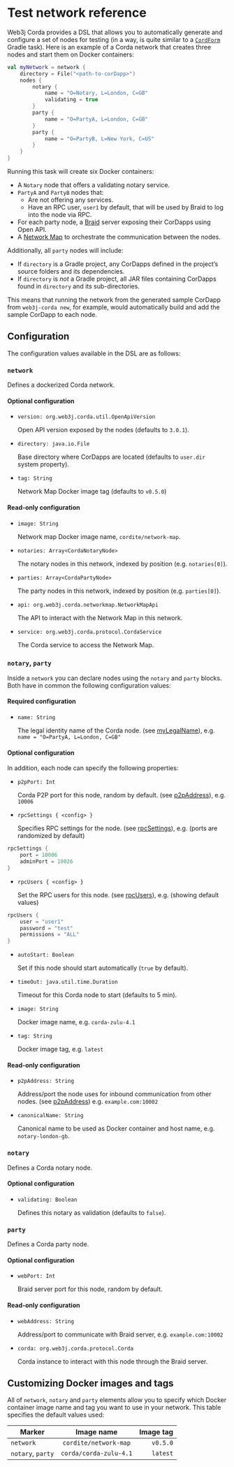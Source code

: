 Test network reference
======================

Web3j Corda provides a DSL that allows you to automatically generate and configure a set of nodes for testing
(in a way, is quite similar to a [`CordForm`](https://docs.corda.net/generating-a-node.html#the-cordform-task) Gradle task). 
Here is an example of a Corda network that creates three nodes and start them on Docker containers:

```kotlin
val myNetwork = network {
    directory = File("<path-to-corDapp>")
    nodes {
        notary {
            name = "O=Notary, L=London, C=GB"
            validating = true
        }
        party {
            name = "O=PartyA, L=London, C=GB"
        }
        party {
            name = "O=PartyB, L=New York, C=US"
        }
    }
}
```

Running this task will create six Docker containers:

* A `Notary` node that offers a validating notary service.
* `PartyA` and `PartyB` nodes that:
    * Are not offering any services.
    * Have an RPC user, `user1` by default, that will be used by Braid to log into the node via RPC.
* For each party node, a [Braid](https://gitlab.com/bluebank/braid) server exposing their CorDapps using Open API.
* A [Network Map](https://gitlab.com/cordite/network-map-service) to orchestrate the communication between the nodes.

Additionally, all `party` nodes will include:

* If `directory` is a Gradle project, any CorDapps defined in the project’s source folders and its dependencies.
* If `directory` is *not* a Gradle project, all JAR files containing CorDapps found in `directory` and its sub-directories.

This means that running the network from the generated sample CorDapp from `web3j-corda new`, for example, 
would automatically build and add the sample CorDapp to each node.

## Configuration

The configuration values available in the DSL are as follows:

### **`network`**

Defines a dockerized Corda network.

#### Optional configuration

* `version: org.web3j.corda.util.OpenApiVersion`
    
    Open API version exposed by the nodes (defaults to `3.0.1`). 
    
* `directory: java.io.File`
    
    Base directory where CorDapps are located (defaults to `user.dir` system property).

* `tag: String`
    
    Network Map Docker image tag (defaults to `v0.5.0`)

#### Read-only configuration

* `image: String`
    
    Network map Docker image name, `cordite/network-map`.
    
* `notaries: Array<CordaNotaryNode>`
    
    The notary nodes in this network, indexed by position (e.g. `notaries[0]`).

* `parties: Array<CordaPartyNode>`
    
    The party nodes in this network, indexed by position (e.g. `parties[0]`).
    
* `api: org.web3j.corda.networkmap.NetworkMapApi`

    The API to interact with the Network Map in this network. 

* `service: org.web3j.corda.protocol.CordaService`

    The Corda service to access the Network Map.

### **`notary`**, **`party`**

Inside a `network` you can declare nodes using the `notary` and `party` blocks.
Both have in common the following configuration values:

#### Required configuration

* `name: String`

    The legal identity name of the Corda node.
    (see [myLegalName](https://docs.corda.net/corda-configuration-file.html#corda-configuration-file-mylegalname)),
    e.g. `name = "O=PartyA, L=London, C=GB"`

#### Optional configuration

In addition, each node can specify the following properties:

* `p2pPort: Int`

    Corda P2P port for this node, random by default.
    (see [p2pAddress](https://docs.corda.net/corda-configuration-file.html#corda-configuration-file-p2paddress)),
    e.g. `10006`
   
* `rpcSettings { <config> }`
    
    Specifies RPC settings for the node.
    (see [rpcSettings](https://docs.corda.net/corda-configuration-file.html#corda-configuration-file-rpc-settings)),
    e.g. (ports are randomized by default)
```kotlin
rpcSettings {
    port = 10006
    adminPort = 10026
}
```

* `rpcUsers { <config> }` 
    
    Set the RPC users for this node.
    (see [rpcUsers](https://docs.corda.net/corda-configuration-file.html#corda-configuration-file-rpc-users)),
    e.g. (showing default values)
```kotlin
rpcUsers {
    user = "user1"
    password = "test"
    permissions = "ALL"
}
```

* `autoStart: Boolean`

    Set if this node should start automatically (`true` by default).
    
* `timeOut: java.util.time.Duration`

    Timeout for this Corda node to start (defaults to 5 min).
    
* `image: String`
    
    Docker image name, e.g. `corda-zulu-4.1`

* `tag: String`

    Docker image tag, e.g. `latest`
    
#### Read-only configuration

* `p2pAddress: String`

    Address/port the node uses for inbound communication from other nodes. 
    (see [p2pAddress](https://docs.corda.net/corda-configuration-file.html#corda-configuration-file-p2paddress))
     e.g. `example.com:10002`

* `canonicalName: String`

    Canonical name to be used as Docker container and host name, e.g. `notary-london-gb`.

### **`notary`**

Defines a Corda notary node.

#### Optional configuration

* `validating: Boolean`

    Defines this notary as validation (defaults to `false`).

### **`party`**

Defines a Corda party node.

#### Optional configuration

* `webPort: Int`

    Braid server port for this node, random by default.

#### Read-only configuration

* `webAddress: String`

    Address/port to communicate with Braid server, e.g. `example.com:10002`
    
* `corda: org.web3j.corda.protocol.Corda`

    Corda instance to interact with this node through the Braid server.

## Customizing Docker images and tags

All of `network`, `notary` and `party` elements allow you to specify which Docker container image name and tag you want
to use in your network. This table specifies the default values used:

| Marker            |       Image name      |      Image tag      |
| ------------------|:---------------------:| -------------------:|
| `network`         | `cordite/network-map` |       `v0.5.0`      |
| `notary`, `party` | `corda/corda-zulu-4.1`|       `latest`      |
